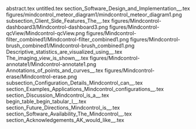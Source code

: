 abstract.tex
untitled.tex
section_Software_Design_and_Implementation__.tex
figures/mindcontrol_meteor_diagram1/mindcontrol_meteor_diagram1.png
subsection_Client_Side_Features_The__.tex
figures/Mindcontrol-dashboard3/Mindcontrol-dashboard3.png
figures/Mindcontrol-qcView/Mindcontrol-qcView.png
figures/Mindcontrol-filter_combined1/Mindcontrol-filter_combined1.png
figures/Mindcontrol-brush_combined1/Mindcontrol-brush_combined1.png
Descriptive_statistics_are_visualized_using__.tex
The_imaging_view_is_shown__.tex
figures/Mindcontrol-annotate1/Mindcontrol-annotate1.png
Annotations_of_points_and_curves__.tex
figures/Mindcontrol-erase/Mindcontrol-erase.png
subsection_Configuration_Details_Mindcontrol_can__.tex
section_Examples_Applications_Mindcontrol_configurations__.tex
section_Discussion_Mindcontrol_is_a__.tex
begin_table_begin_tabular_l__.tex
section_Future_Directions_Mindcontrol_is__.tex
section_Software_Availability_The_Mindcontrol__.tex
section_Acknowledgements_AK_would_like__.tex